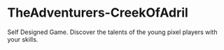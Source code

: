 # TheAdventurers-CreekOfAdril
Self Designed Game. Discover the talents of the young pixel players with your skills.
